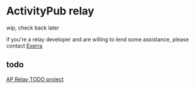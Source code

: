 <!-- # Elysia with Bun runtime -->

<!-- ## Getting Started
To get started with this template, simply paste this command into your terminal:
```bash
bun create elysia ./elysia-example
```

## Development
To start the development server run:
```bash
bun run dev
```

Open http://localhost:3000/ with your browser to see the result. -->

# ActivityPub relay

wip, check back later

if you're a relay developer and are willing to lend some assistance, please contact [Exerra](https://exerra.xyz)

## todo

[AP Relay TODO project](https://github.com/users/Exerra/projects/8)
